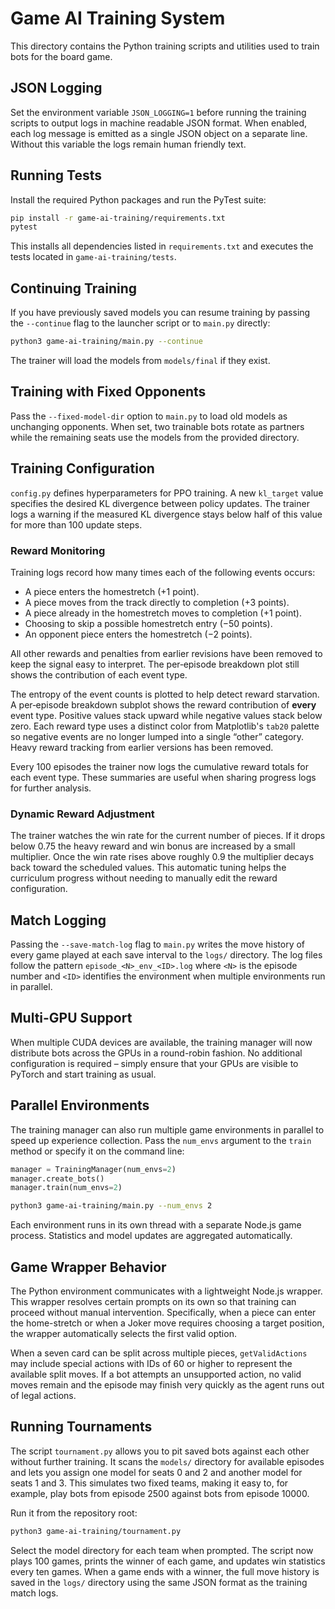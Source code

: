 # Game AI Training System

This directory contains the Python training scripts and utilities used to train bots for the board game.

## JSON Logging

Set the environment variable `JSON_LOGGING=1` before running the training
scripts to output logs in machine readable JSON format. When enabled, each log
message is emitted as a single JSON object on a separate line. Without this
variable the logs remain human friendly text.

## Running Tests

Install the required Python packages and run the PyTest suite:

```bash
pip install -r game-ai-training/requirements.txt
pytest
```

This installs all dependencies listed in `requirements.txt` and executes the tests located in `game-ai-training/tests`.

## Continuing Training

If you have previously saved models you can resume training by passing the
`--continue` flag to the launcher script or to `main.py` directly:

```bash
python3 game-ai-training/main.py --continue
```

The trainer will load the models from `models/final` if they exist.

## Training with Fixed Opponents

Pass the `--fixed-model-dir` option to `main.py` to load old models as
unchanging opponents. When set, two trainable bots rotate as partners while the
remaining seats use the models from the provided directory.

## Training Configuration

`config.py` defines hyperparameters for PPO training. A new `kl_target` value
specifies the desired KL divergence between policy updates. The trainer logs a
warning if the measured KL divergence stays below half of this value for more
than 100 update steps.

### Reward Monitoring

Training logs record how many times each of the following events occurs:

- A piece enters the homestretch (+1 point).
- A piece moves from the track directly to completion (+3 points).
- A piece already in the homestretch moves to completion (+1 point).
- Choosing to skip a possible homestretch entry (−50 points).
- An opponent piece enters the homestretch (−2 points).

All other rewards and penalties from earlier revisions have been removed to
keep the signal easy to interpret. The per‑episode breakdown plot still shows
the contribution of each event type.

The entropy of the event counts is plotted to help detect reward starvation. A
per‑episode breakdown subplot shows the reward contribution of **every** event
type. Positive values stack upward while negative values stack below zero. Each
reward type uses a distinct color from Matplotlib's `tab20` palette so negative
events are no longer lumped into a single “other” category.
Heavy reward tracking from earlier versions has been removed.

Every 100 episodes the trainer now logs the cumulative reward totals for each
event type. These summaries are useful when sharing progress logs for further
analysis.

### Dynamic Reward Adjustment

The trainer watches the win rate for the current number of pieces. If it drops
below 0.75 the heavy reward and win bonus are increased by a small multiplier.
Once the win rate rises above roughly 0.9 the multiplier decays back toward the
scheduled values. This automatic tuning helps the curriculum progress without
needing to manually edit the reward configuration.

## Match Logging

Passing the `--save-match-log` flag to `main.py` writes the move history of
every game played at each save interval to the `logs/` directory. The log files
follow the pattern `episode_<N>_env_<ID>.log` where `<N>` is the episode number
and `<ID>` identifies the environment when multiple environments run in
parallel.

## Multi-GPU Support

When multiple CUDA devices are available, the training manager will now
distribute bots across the GPUs in a round-robin fashion. No additional
configuration is required – simply ensure that your GPUs are visible to PyTorch
and start training as usual.

## Parallel Environments

The training manager can also run multiple game environments in parallel to
speed up experience collection. Pass the `num_envs` argument to the `train`
method or specify it on the command line:

```python
manager = TrainingManager(num_envs=2)
manager.create_bots()
manager.train(num_envs=2)
```

```bash
python3 game-ai-training/main.py --num_envs 2
```

Each environment runs in its own thread with a separate Node.js game process.
Statistics and model updates are aggregated automatically.

## Game Wrapper Behavior

The Python environment communicates with a lightweight Node.js wrapper. This
wrapper resolves certain prompts on its own so that training can proceed
without manual intervention. Specifically, when a piece can enter the
home-stretch or when a Joker move requires choosing a target position, the
wrapper automatically selects the first valid option.

When a seven card can be split across multiple pieces, `getValidActions` may
include special actions with IDs of 60 or higher to represent the available
split moves. If a bot attempts an unsupported action, no valid moves remain and
the episode may finish very quickly as the agent runs out of legal actions.

## Running Tournaments

The script `tournament.py` allows you to pit saved bots against each other
without further training. It scans the `models/` directory for available
episodes and lets you assign one model for seats 0 and 2 and another model for
seats 1 and 3. This simulates two fixed teams, making it easy to, for example,
play bots from episode 2500 against bots from episode 10000.

Run it from the repository root:

```bash
python3 game-ai-training/tournament.py
```

Select the model directory for each team when prompted. The script now plays
100 games, prints the winner of each game, and updates win statistics every ten
games. When a game ends with a winner, the full move history is saved in the
`logs/` directory using the same JSON format as the training match logs.
